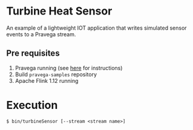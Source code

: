 # Turbine Heat Sensor
An example of a lightweight IOT application that writes simulated sensor events to a Pravega stream.

## Pre requisites
1. Pravega running (see [here](http://pravega.io/docs/latest/getting-started/) for instructions)
2. Build `pravega-samples` repository
3. Apache Flink 1.12 running

# Execution

```
$ bin/turbineSensor [--stream <stream name>]
```
